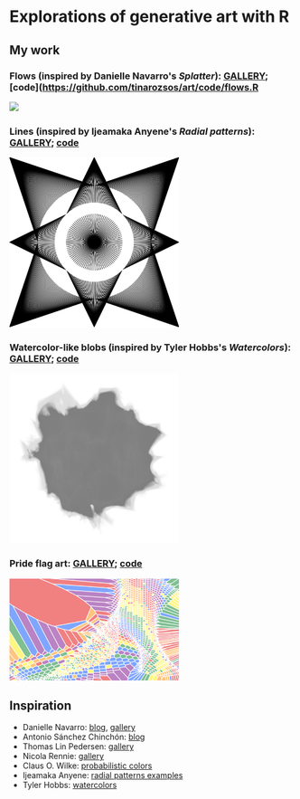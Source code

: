 # Explorations of generative art with R

## My work

### Flows (inspired by Danielle Navarro's *Splatter*): [**GALLERY**](flows); [code](https://github.com/tinarozsos/art/code/flows.R

<img src="fig/flows/flows258n1600.png" width="300"/>

### Lines (inspired by Ijeamaka Anyene's *Radial patterns*): [**GALLERY**](lines); [code](https://github.com/tinarozsos/art/code/lines.R)

<img src="fig/lines/circleline2.png" width="300"/>

### Watercolor-like blobs (inspired by Tyler Hobbs's *Watercolors*): [**GALLERY**](watercolor); [code](https://github.com/tinarozsos/art/code/watercolor.R)

<img src="fig/watercolor/watercolor19n400.png" width="300"/>

### Pride flag art: [**GALLERY**](pride); [code](https://github.com/tinarozsos/art/code/pride.R)

<img src="fig/pride3/pride532step0.2n1line.png" width="300"/>

## Inspiration

* Danielle Navarro: [blog](https://blog.djnavarro.net/), [gallery](https://art.djnavarro.net/gallery/)
* Antonio Sánchez Chinchón: [blog](https://fronkonstin.com/)
* Thomas Lin Pedersen: [gallery](https://thomaslinpedersen.art/work/#category=)
* Nicola Rennie: [gallery](https://nrennie.rbind.io/portfolio/rtistry/)
* Claus O. Wilke: [probabilistic colors](https://clauswilke.com/art/post/coloring-ggplot2)
* Ijeamaka Anyene: [radial patterns examples](https://ijeamaka.art/portfolio/radial_patterns/)
* Tyler Hobbs: [watercolors](https://tylerxhobbs.com/essays/2017/a-generative-approach-to-simulating-watercolor-paints)